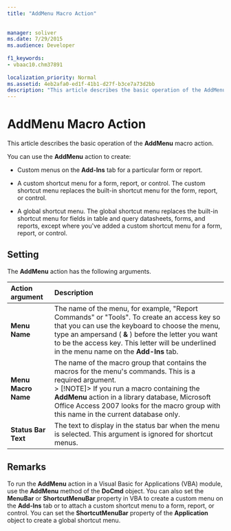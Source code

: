 ```yaml
---
title: "AddMenu Macro Action"
  
  
manager: soliver
ms.date: 7/29/2015
ms.audience: Developer
 
f1_keywords:
- vbaac10.chm37891
  
localization_priority: Normal
ms.assetid: 4eb2afa0-ed1f-41b1-d27f-b3ce7a73d2bb
description: "This article describes the basic operation of the AddMenu macro action."
---
```


# AddMenu Macro Action

This article describes the basic operation of the **AddMenu** macro action. 
  
You can use the **AddMenu** action to create: 
  
- Custom menus on the **Add-Ins** tab for a particular form or report. 
    
- A custom shortcut menu for a form, report, or control. The custom shortcut menu replaces the built-in shortcut menu for the form, report, or control.
    
- A global shortcut menu. The global shortcut menu replaces the built-in shortcut menu for fields in table and query datasheets, forms, and reports, except where you've added a custom shortcut menu for a form, report, or control.
    
## Setting

The **AddMenu** action has the following arguments. 
  
|**Action argument**|**Description**|
|:-----|:-----|
|**Menu Name** <br/> |The name of the menu, for example, "Report Commands" or "Tools". To create an access key so that you can use the keyboard to choose the menu, type an ampersand ( **&amp;** ) before the letter you want to be the access key. This letter will be underlined in the menu name on the **Add-Ins** tab.  <br/> |
|**Menu Macro Name** <br/> |The name of the macro group that contains the macros for the menu's commands. This is a required argument.  <br/> > [!NOTE]> If you run a macro containing the **AddMenu** action in a library database, Microsoft Office Access 2007 looks for the macro group with this name in the current database only.           |
|**Status Bar Text** <br/> |The text to display in the status bar when the menu is selected. This argument is ignored for shortcut menus.  <br/> |
   
## Remarks

To run the **AddMenu** action in a Visual Basic for Applications (VBA) module, use the **AddMenu** method of the **DoCmd** object. You can also set the **MenuBar** or **ShortcutMenuBar** property in VBA to create a custom menu on the **Add-Ins** tab or to attach a custom shortcut menu to a form, report, or control. You can set the **ShortcutMenuBar** property of the **Application** object to create a global shortcut menu. 
  

